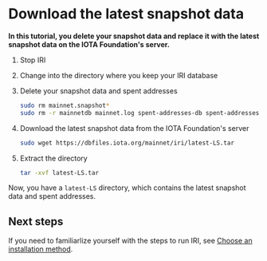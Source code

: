 # Download the latest snapshot data

**In this tutorial, you delete your snapshot data and replace it with the latest snapshot data on the IOTA Foundation's server.**

1. Stop IRI

2. Change into the directory where you keep your IRI database

3. Delete your snapshot data and spent addresses

    ```bash
    sudo rm mainnet.snapshot*
    sudo rm -r mainnetdb mainnet.log spent-addresses-db spent-addresses.log
    ```

4. Download the latest snapshot data from the IOTA Foundation's server

    ```bash
    sudo wget https://dbfiles.iota.org/mainnet/iri/latest-LS.tar
    ```

5. Extract the directory

    ```bash
    tar -xvf latest-LS.tar
    ```

Now, you have a `latest-LS` directory, which contains the latest snapshot data and spent addresses.

## Next steps

If you need to familiarlize yourself with the steps to run IRI, see [Choose an installation method](../tutorials/install-iri.md).


